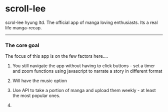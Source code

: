 # scroll-lee
scrol-lee hyung ltd. The official app of manga loving enthusiasts. Its a real life manga-recap.

---
### The core goal
The focus of this app is on the few factors here....

1. You still navigate the app without having to click buttons - set a timer and zoom functions using javascript to narrate a story in different format
2. Will have the music option
3. Use API to take a portion of manga and upload them weekly - at least the most popular ones.

4. 
